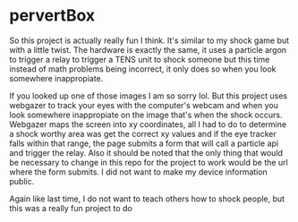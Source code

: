 # pervertBox

So this project is actually really fun I think. It's similar to my shock game but with a little twist. The hardware is exactly the same, it uses a particle argon to trigger a relay to trigger a TENS unit to shock someone but this time instead of math problems being incorrect, it only does so when you look somewhere inappropiate. 

If you looked up one of those images I am so sorry lol. But this project uses webgazer to track your eyes with the computer's webcam and when you look somewhere inappropiate on the image that's when the shock occurs. Webgazer maps the screen into xy coordinates, all I had to do to determine a shock worthy area was get the correct xy values and if the eye tracker falls within that range, the page submits a form that will call a particle api and trigger the relay. Also it should be noted that the only thing that would be necessary to change in this repo for the project to work would be the url where the form submits. I did not want to make my device information public.

Again like last time, I do not want to teach others how to shock people, but this was a really fun project to do
